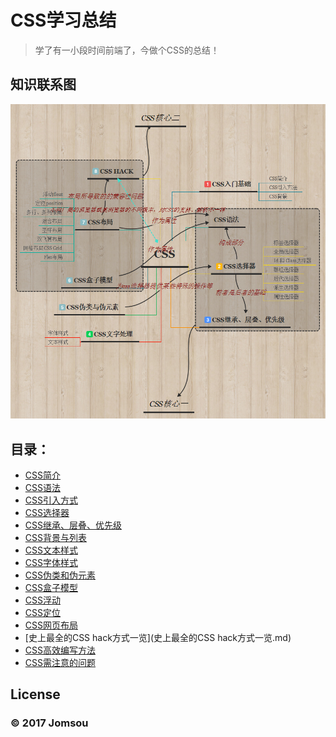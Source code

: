 # CSS学习总结
>学了有一小段时间前端了，今做个CSS的总结！

## 知识联系图
![](CSS.png)

## 目录：
* [CSS简介](CSS简介.md)
* [CSS语法](CSS语法.md)
* [CSS引入方式](CSS引入方式.md)
* [CSS选择器](CSS选择器.md)
* [CSS继承、层叠、优先级](CSS继承、层叠、优先级.md)
* [CSS背景与列表](CSS背景和列表.md)
* [CSS文本样式](CSS文本样式总结.md)
* [CSS字体样式](CSS字体样式总结.md)
* [CSS伪类和伪元素](CSS伪类和伪元素.md)
* [CSS盒子模型](CSS盒子模型.md)
* [CSS浮动](CSS浮动.md)
* [CSS定位](CSS定位.md)
* [CSS网页布局](CSS布局.md)
* [史上最全的CSS hack方式一览](史上最全的CSS hack方式一览.md)
* [CSS高效编写方法](CSS高效编写方法.md)
* [CSS需注意的问题](CSS需注意的问题.md)

## License

### © 2017 Jomsou